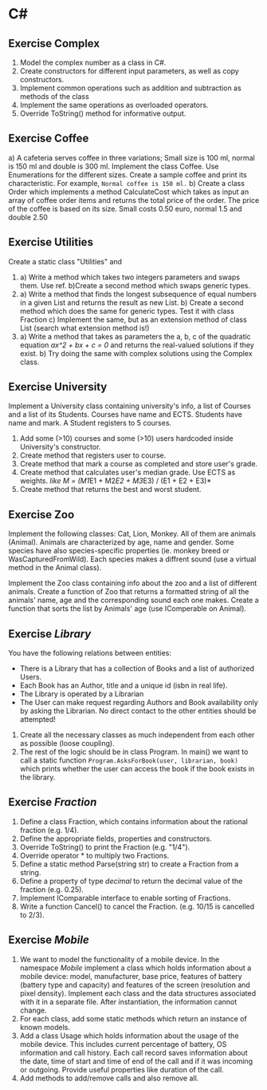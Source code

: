 # C\#


## Exercise Complex
1. Model the complex number as a class in C#. 
2. Create constructors for different input parameters, as well as copy constructors.
3. Implement common operations such as addition and subtraction as methods of the class 
4. Implement the same operations as overloaded operators. 
5. Override ToString() method for informative output.


## Exercise Coffee
a) A cafeteria serves coffee in three variations; Small size is 100 ml, normal is 150 ml and double is 300 ml. Implement the class Coffee. Use Enumerations for the different sizes. Create a sample coffee and print its characteristic. For example, `Normal coffee is 150 ml.`
b) Create a class Order which implements a method CalculateCost which takes as input an array of coffee order items and returns the total price of the order. The price of the coffee is  based on its size. Small costs 0.50 euro, normal 1.5 and double 2.50


## Exercise Utilities
Create a static class "Utilities" and 
1. a) Write a method which takes two integers parameters and swaps them. Use ref. 
   b)Create a second method which swaps generic types.
2. a) Write a  method that finds the longest subsequence of equal numbers in a given List<int> and returns the result as new List<int>. 
   b) Create a second method which does the same for generic types. Test it with  class Fraction
   c) Implement the same, but as an extension method of class List (search what extension method is!)
3. a) Write a method that takes as parameters the a, b, c of the quadratic equation *ax^2 + bx + c = 0* and returns the real-valued solutions if they exist.
   b) Try doing the same with complex solutions using the Complex class.


## Exercise University
Implement a University class containing university's info, a list of Courses and a list of its Students. Courses have name and ECTS. Students have name and mark. A Student registers to 5 courses.
1. Add some (>10) courses and some (>10) users hardcoded inside University's constructor.
1. Create method that registers user to course.
2. Create method that mark a course as completed and store user's grade.
3. Create method that calculates user's median grade. Use ECTS as weights.
*like M = (M1*E1 + M2*E2 + M3*E3) / (E1 + E2 + E3)*
4. Create method that returns the best and worst student.


## Exercise Zoo
Implement the following classes: Cat, Lion, Monkey. All of them are animals (Animal). Animals are characterized by age, name and gender. Some species have also species-specific properties (ie. monkey breed or WasCapturedFromWild). Each species makes a diffrent sound (use a virtual method in the Animal class).

Implement the Zoo class containing info about the zoo and a list of different animals. Create a function of Zoo that returns a formatted string of all the animals' name, age and the corresponding sound each one makes. Create a function that sorts the list by Animals' age (use IComperable on Animal).


## Exercise *Library*
You have the following relations between entities:
+ There is a Library that has a collection of Books and a list of authorized Users.
+ Each Book has an Author, title and a unique id (isbn in real life).
+ The Library is operated by a Librarian
+ The User can make request regarding Authors and Book availability only by asking the Librarian. No direct contact to the other entities should be attempted!
1. Create all the necessary classes as much independent from each other as possible (loose coupling).
2. The rest of the logic should be in class Program. In main() we want to call a static function `Program.AsksForBook(user, librarian, book)` which prints whether the user can access the book if the book exists in the library.


## Exercise *Fraction*
1. Define a class Fraction, which contains information about the rational fraction (e.g. 1/4).  
2. Define the appropriate fields, properties and constructors.  
3. Override ToString() to print the Fraction (e.g. "1/4").  
4. Override operator * to multiply two Fractions.  
5. Define a static method Parse(string str) to create a Fraction from a string.
6. Define a property of type *decimal* to return the decimal value of the fraction (e.g. 0.25).  
7. Implement IComparable interface to enable sorting of Fractions.  
8. Write a function Cancel() to cancel the Fraction. (e.g. 10/15 is cancelled to 2/3).


## Exercise *Mobile*
1. We want to model the functionality of a mobile device. In the namespace *Mobile* implement a class which holds information about a mobile device: model, manufacturer, base price, features of battery (battery type and capacity) and features of the screen (resolution and pixel density). Implement each class and the data structures associated with it in a separate file. After instantiation, the information cannot change.
3. For each class, add some static methods which return an instance of known models.
4. Add a class Usage which holds information about the usage of the mobile device. This includes current percentage of battery,  OS information and call history. Each call record saves information about the date, time of start and time of end of the call and if it was incoming or outgoing. Provide useful properties like duration of the call.
5. Add methods to add/remove calls and also remove all.
